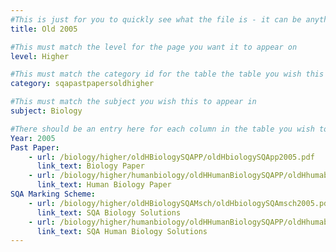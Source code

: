 ```yaml
---
#This is just for you to quickly see what the file is - it can be anything you want
title: Old 2005

#This must match the level for the page you want it to appear on
level: Higher

#This must match the category id for the table the table you wish this to appear in
category: sqapastpapersoldhigher

#This must match the subject you wish this to appear in
subject: Biology

#There should be an entry here for each column in the table you wish to populate:
Year: 2005
Past Paper:
    - url: /biology/higher/oldHBiologySQAPP/oldHbiologySQApp2005.pdf
      link_text: Biology Paper
    - url: /biology/higher/humanbiology/oldHHumanBiologySQAPP/oldHhumabioSQApp2005.pdf
      link_text: Human Biology Paper
SQA Marking Scheme:
    - url: /biology/higher/oldHBiologySQAMsch/oldHbiologySQAmsch2005.pdf
      link_text: SQA Biology Solutions
    - url: /biology/higher/humanbiology/oldHHumanBiologySQAPP/oldHhumabioSQApp2005.pdf
      link_text: SQA Human Biology Solutions
---
```


